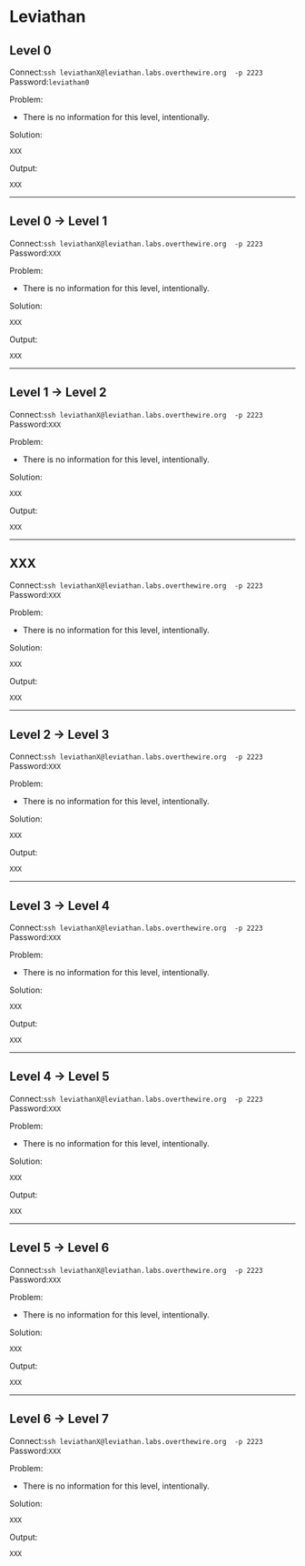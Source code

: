 # Leviathan

##  Level 0
Connect:```ssh leviathanX@leviathan.labs.overthewire.org  -p 2223```      
Password:```leviathan0```

Problem:
- There is no information for this level, intentionally.

Solution:
```
XXX
```

Output:
```
XXX
```


---


##  Level 0 → Level 1
Connect:```ssh leviathanX@leviathan.labs.overthewire.org  -p 2223```      
Password:```XXX```

Problem:
- There is no information for this level, intentionally.

Solution:
```
XXX
```

Output:
```
XXX
```


---


##  Level 1 → Level 2
Connect:```ssh leviathanX@leviathan.labs.overthewire.org  -p 2223```      
Password:```XXX```

Problem:
- There is no information for this level, intentionally.

Solution:
```
XXX
```

Output:
```
XXX
```


---


##  XXX
Connect:```ssh leviathanX@leviathan.labs.overthewire.org  -p 2223```      
Password:```XXX```

Problem:
- There is no information for this level, intentionally.

Solution:
```
XXX
```

Output:
```
XXX
```


---


##  Level 2 → Level 3
Connect:```ssh leviathanX@leviathan.labs.overthewire.org  -p 2223```      
Password:```XXX```

Problem:
- There is no information for this level, intentionally.

Solution:
```
XXX
```

Output:
```
XXX
```


---


##  Level 3 → Level 4
Connect:```ssh leviathanX@leviathan.labs.overthewire.org  -p 2223```      
Password:```XXX```

Problem:
- There is no information for this level, intentionally.

Solution:
```
XXX
```

Output:
```
XXX
```


---


##  Level 4 → Level 5
Connect:```ssh leviathanX@leviathan.labs.overthewire.org  -p 2223```      
Password:```XXX```

Problem:
- There is no information for this level, intentionally.

Solution:
```
XXX
```

Output:
```
XXX
```


---


##  Level 5 → Level 6
Connect:```ssh leviathanX@leviathan.labs.overthewire.org  -p 2223```      
Password:```XXX```

Problem:
- There is no information for this level, intentionally.

Solution:
```
XXX
```

Output:
```
XXX
```


---


##  Level 6 → Level 7
Connect:```ssh leviathanX@leviathan.labs.overthewire.org  -p 2223```      
Password:```XXX```

Problem:
- There is no information for this level, intentionally.

Solution:
```
XXX
```

Output:
```
XXX
```



